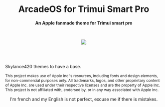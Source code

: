 <h1 align="center"> ArcadeOS for Trimui Smart Pro </h1>
<p align="center"> <b> An Apple fanmade theme for Trimui smart pro </b> </p>
<br>
<p align="center"> <img src="https://github.com/SKINOX21/ArcadeOS-for-Trimui-Smart-Pro/blob/Pics/arcadeos.png"/> </p>
<br>
<br>
<p In development...  </p>
<p For make my theme, I used the <a href="https://www.reddit.com/user/Skylance420/"> Skylance420 <a/> themes to have a base. <p/>
<p> <span style="font-size: 12px;"> This project makes use of Apple Inc.'s resources, including fonts and design elements, for non-commercial purposes only. All trademarks, logos, and other proprietary content of Apple Inc. are used under their respective licenses and are the property of Apple Inc. This project is not affiliated with, endorsed by, or in any way associated with Apple Inc. </span> <p/>
<p align="center"> I'm french and my English is not perfect, excuse me if there is mistakes. </p>

